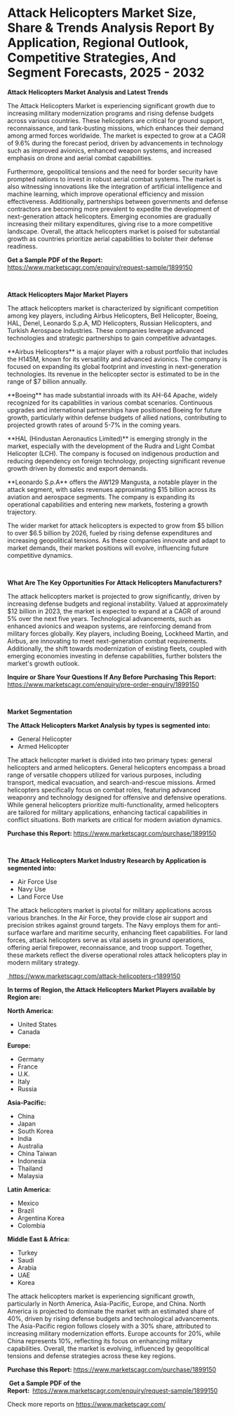 <p><h1>Attack Helicopters Market Size, Share & Trends Analysis Report By Application, Regional Outlook, Competitive Strategies, And Segment Forecasts, 2025 - 2032</h1></p><p><strong>Attack Helicopters Market Analysis and Latest Trends</strong></p>
<p><p>The Attack Helicopters Market is experiencing significant growth due to increasing military modernization programs and rising defense budgets across various countries. These helicopters are critical for ground support, reconnaissance, and tank-busting missions, which enhances their demand among armed forces worldwide. The market is expected to grow at a CAGR of 9.6% during the forecast period, driven by advancements in technology such as improved avionics, enhanced weapon systems, and increased emphasis on drone and aerial combat capabilities.</p><p>Furthermore, geopolitical tensions and the need for border security have prompted nations to invest in robust aerial combat systems. The market is also witnessing innovations like the integration of artificial intelligence and machine learning, which improve operational efficiency and mission effectiveness. Additionally, partnerships between governments and defense contractors are becoming more prevalent to expedite the development of next-generation attack helicopters. Emerging economies are gradually increasing their military expenditures, giving rise to a more competitive landscape. Overall, the attack helicopters market is poised for substantial growth as countries prioritize aerial capabilities to bolster their defense readiness.</p></p>
<p><strong>Get a Sample PDF of the Report:&nbsp;</strong> <a href="https://www.marketscagr.com/enquiry/request-sample/1899150?utm_campaign=2653&utm_medium=2&utm_source=Github&utm_content=ia&utm_term=08042025&utm_id=attack-helicopters">https://www.marketscagr.com/enquiry/request-sample/1899150</a></p>
<p>&nbsp;</p>
<p><strong>Attack Helicopters Major Market Players</strong></p>
<p><p>The attack helicopters market is characterized by significant competition among key players, including Airbus Helicopters, Bell Helicopter, Boeing, HAL, Denel, Leonardo S.p.A, MD Helicopters, Russian Helicopters, and Turkish Aerospace Industries. These companies leverage advanced technologies and strategic partnerships to gain competitive advantages.</p><p>**Airbus Helicopters** is a major player with a robust portfolio that includes the H145M, known for its versatility and advanced avionics. The company is focused on expanding its global footprint and investing in next-generation technologies. Its revenue in the helicopter sector is estimated to be in the range of $7 billion annually.</p><p>**Boeing** has made substantial inroads with its AH-64 Apache, widely recognized for its capabilities in various combat scenarios. Continuous upgrades and international partnerships have positioned Boeing for future growth, particularly within defense budgets of allied nations, contributing to projected growth rates of around 5-7% in the coming years.</p><p>**HAL (Hindustan Aeronautics Limited)** is emerging strongly in the market, especially with the development of the Rudra and Light Combat Helicopter (LCH). The company is focused on indigenous production and reducing dependency on foreign technology, projecting significant revenue growth driven by domestic and export demands.</p><p>**Leonardo S.p.A** offers the AW129 Mangusta, a notable player in the attack segment, with sales revenues approximating $15 billion across its aviation and aerospace segments. The company is expanding its operational capabilities and entering new markets, fostering a growth trajectory.</p><p>The wider market for attack helicopters is expected to grow from $5 billion to over $6.5 billion by 2026, fueled by rising defense expenditures and increasing geopolitical tensions. As these companies innovate and adapt to market demands, their market positions will evolve, influencing future competitive dynamics.</p></p>
<p>&nbsp;</p>
<p><strong>What Are The Key Opportunities For Attack Helicopters Manufacturers?</strong></p>
<p><p>The attack helicopters market is projected to grow significantly, driven by increasing defense budgets and regional instability. Valued at approximately $12 billion in 2023, the market is expected to expand at a CAGR of around 5% over the next five years. Technological advancements, such as enhanced avionics and weapon systems, are reinforcing demand from military forces globally. Key players, including Boeing, Lockheed Martin, and Airbus, are innovating to meet next-generation combat requirements. Additionally, the shift towards modernization of existing fleets, coupled with emerging economies investing in defense capabilities, further bolsters the market's growth outlook.</p></p>
<p><strong>Inquire or Share Your Questions If Any Before Purchasing This Report:</strong> <a href="https://www.marketscagr.com/enquiry/pre-order-enquiry/1899150?utm_campaign=2653&utm_medium=2&utm_source=Github&utm_content=ia&utm_term=08042025&utm_id=attack-helicopters">https://www.marketscagr.com/enquiry/pre-order-enquiry/1899150</a></p>
<p>&nbsp;</p>
<p><strong>Market Segmentation</strong></p>
<p><strong>The Attack Helicopters Market Analysis by types is segmented into:</strong></p>
<p><ul><li>General Helicopter</li><li>Armed Helicopter</li></ul></p>
<p><p>The attack helicopter market is divided into two primary types: general helicopters and armed helicopters. General helicopters encompass a broad range of versatile choppers utilized for various purposes, including transport, medical evacuation, and search-and-rescue missions. Armed helicopters specifically focus on combat roles, featuring advanced weaponry and technology designed for offensive and defensive operations. While general helicopters prioritize multi-functionality, armed helicopters are tailored for military applications, enhancing tactical capabilities in conflict situations. Both markets are critical for modern aviation dynamics.</p></p>
<p><strong>Purchase this Report:&nbsp;</strong><a href="https://www.marketscagr.com/purchase/1899150?utm_campaign=2653&utm_medium=2&utm_source=Github&utm_content=ia&utm_term=08042025&utm_id=attack-helicopters">https://www.marketscagr.com/purchase/1899150</a></p>
<p>&nbsp;</p>
<p><strong>The Attack Helicopters Market Industry Research by Application is segmented into:</strong></p>
<p><ul><li>Air Force Use</li><li>Navy Use</li><li>Land Force Use</li></ul></p>
<p><p>The attack helicopters market is pivotal for military applications across various branches. In the Air Force, they provide close air support and precision strikes against ground targets. The Navy employs them for anti-surface warfare and maritime security, enhancing fleet capabilities. For land forces, attack helicopters serve as vital assets in ground operations, offering aerial firepower, reconnaissance, and troop support. Together, these markets reflect the diverse operational roles attack helicopters play in modern military strategy.</p></p>
<p><a href="https://www.marketscagr.com/attack-helicopters-r1899150?utm_campaign=2653&utm_medium=2&utm_source=Github&utm_content=ia&utm_term=08042025&utm_id=attack-helicopters">&nbsp;https://www.marketscagr.com/attack-helicopters-r1899150</a></p>
<p><strong>In terms of Region, the Attack Helicopters Market Players available by Region are:</strong></p>
<p>
    <p> <strong> North America: </strong>
        <ul>
            <li>United States</li>
            <li>Canada</li>
        </ul>
        </p> 
    <p> <strong> Europe: </strong>
        <ul>
            <li>Germany</li>
            <li>France</li>
            <li>U.K.</li>
            <li>Italy</li>
            <li>Russia</li>
        </ul>
        </p> 
    <p> <strong> Asia-Pacific: </strong>
        <ul>
            <li>China</li>
            <li>Japan</li>
            <li>South Korea</li>
            <li>India</li>
            <li>Australia</li>
            <li>China Taiwan</li>
            <li>Indonesia</li>
            <li>Thailand</li>
            <li>Malaysia</li>
        </ul>
        </p> 
    <p> <strong> Latin America: </strong>
        <ul>
            <li>Mexico</li>
            <li>Brazil</li>
            <li>Argentina Korea</li>
            <li>Colombia</li>
        </ul>
        </p> 
    <p> <strong> Middle East & Africa: </strong>
        <ul>
            <li>Turkey</li>
            <li>Saudi</li>
            <li>Arabia</li>
            <li>UAE</li>
            <li>Korea</li>
        </ul>
    </p>
    </p>
<p><p>The attack helicopters market is experiencing significant growth, particularly in North America, Asia-Pacific, Europe, and China. North America is projected to dominate the market with an estimated share of 40%, driven by rising defense budgets and technological advancements. The Asia-Pacific region follows closely with a 30% share, attributed to increasing military modernization efforts. Europe accounts for 20%, while China represents 10%, reflecting its focus on enhancing military capabilities. Overall, the market is evolving, influenced by geopolitical tensions and defense strategies across these key regions.</p></p>
<p><strong>Purchase this Report: </strong><a href="https://www.marketscagr.com/purchase/1899150?utm_campaign=2653&utm_medium=2&utm_source=Github&utm_content=ia&utm_term=08042025&utm_id=attack-helicopters">https://www.marketscagr.com/purchase/1899150</a></p>
<p>&nbsp;<strong>Get a Sample PDF of the Report:&nbsp;&nbsp;</strong><a href="https://www.marketscagr.com/enquiry/request-sample/1899150?utm_campaign=2653&utm_medium=2&utm_source=Github&utm_content=ia&utm_term=08042025&utm_id=attack-helicopters">https://www.marketscagr.com/enquiry/request-sample/1899150</a></p>
<p><strong></strong></p>
<p>Check more reports on <a href="https://www.marketscagr.com/?utm_campaign=2653&utm_medium=2&utm_source=Github&utm_content=ia&utm_term=08042025&utm_id=attack-helicopters">https://www.marketscagr.com/</a></p>